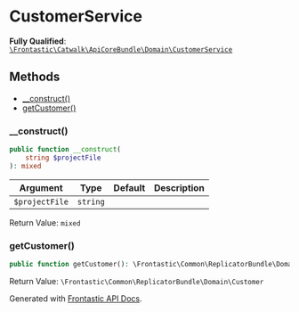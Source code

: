 #  CustomerService

**Fully Qualified**: [`\Frontastic\Catwalk\ApiCoreBundle\Domain\CustomerService`](../../../../src/php/ApiCoreBundle/Domain/CustomerService.php)

## Methods

* [__construct()](#__construct)
* [getCustomer()](#getcustomer)

### __construct()

```php
public function __construct(
    string $projectFile
): mixed
```

Argument|Type|Default|Description
--------|----|-------|-----------
`$projectFile`|`string`||

Return Value: `mixed`

### getCustomer()

```php
public function getCustomer(): \Frontastic\Common\ReplicatorBundle\Domain\Customer
```

Return Value: `\Frontastic\Common\ReplicatorBundle\Domain\Customer`

Generated with [Frontastic API Docs](https://github.com/FrontasticGmbH/apidocs).
